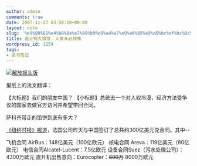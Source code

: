 ```yaml
---
author: admin
comments: true
date: 2007-11-27 03:58:18+00:00
layout: note
slug: '%e9%80%81%e4%b8%8a%e7%89%b9%e5%a4%a7%e9%a6%85%e9%a5%bc%ef%bc%8c%e4%ba%ba%e5%ae%b6%e6%9c%aa%e5%bf%85%e9%a2%86%e6%83%85'
title: 送上特大馅饼，人家未必领情
wordpress_id: 1254
tags:
- 读书笔记
---
```


[![解放报头版](http://photo14.yupoo.com/20071127/013434_1535654968.jpg)](http://www.yupoo.com/photos/zoom?id=ff8080811664fbad01167d0653c60886)

报纸上的法文翻译：

【大标题】我们的朋友中国？
【小标题】总统去一个对人权冷漠，经济方法受争议的国家去做官方访问并希望带回合同。

萨科齐带走的馅饼到底有多大？

[《纽约时报》报道](http://www.nytimes.com/2007/11/27/business/worldbusiness/27trade.html?_r=1&ref=world&oref=slogin)，法国公司昨天与中国签订了总共约300亿美元兑合同。其中--

飞机合同 AirBus：148亿美元（100亿欧元）
核电合同 Areva：119亿美元（80亿欧元）
电信合同Alcatel-Lucent：7.5亿欧元
设备合同Suez（污水处理公司）：4300万欧元
直升机出售意向：Eurocopter：<del>800万</del> 8000万欧元


